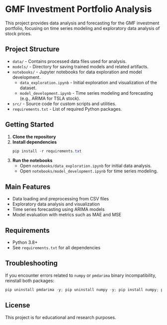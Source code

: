 # GMF Investment Portfolio Analysis

This project provides data analysis and forecasting for the GMF investment portfolio, focusing on time series modeling and exploratory data analysis of stock prices.

## Project Structure

- `data/` - Contains processed data files used for analysis.
- `models/` - Directory for saving trained models and related artifacts.
- `notebooks/` - Jupyter notebooks for data exploration and model development.
  - `data_exploration.ipynb` - Initial exploration and visualization of the dataset.
  - `model_development.ipynb` - Time series modeling and forecasting (e.g., ARIMA for TSLA stock).
- `src/` - Source code for custom scripts and utilities.
- `requirements.txt` - List of required Python packages.

## Getting Started

1. **Clone the repository**
2. **Install dependencies**
   ```powershell
   pip install -r requirements.txt
   ```
3. **Run the notebooks**
   - Open `notebooks/data_exploration.ipynb` for initial data analysis.
   - Open `notebooks/model_development.ipynb` for time series modeling.

## Main Features

- Data loading and preprocessing from CSV files
- Exploratory data analysis and visualization
- Time series forecasting using ARIMA models
- Model evaluation with metrics such as MAE and MSE

## Requirements

- Python 3.8+
- See `requirements.txt` for all dependencies

## Troubleshooting

If you encounter errors related to `numpy` or `pmdarima` binary incompatibility, reinstall both packages:
```powershell
pip uninstall pmdarima -y; pip uninstall numpy -y; pip install numpy; pip install pmdarima
```

## License

This project is for educational and research purposes.

